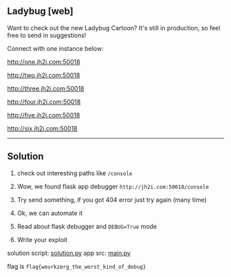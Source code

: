 ## Ladybug  [web]

Want to check out the new Ladybug Cartoon? It's still in production, so feel free to send in suggestions!

Connect with one instance below:

http://one.jh2i.com:50018

http://two.jh2i.com:50018

http://three.jh2i.com:50018

http://four.jh2i.com:50018

http://five.jh2i.com:50018

http://six.jh2i.com:50018

---

## Solution

1. check out interesting paths like `/console`

2. Wow, we found flask app debugger `http://jh2i.com:50018/console`

3. Try send something, if you got 404 error just try again (many time)

4. Ok, we can automate it

5. Read about flask debugger and `DEBUG=True` mode

6. Write your exploit

solution script: [solution.py](./solution.py) 
app src: [main.py](./main.py)

flag is `flag{weurkzerg_the_worst_kind_of_debug}`
